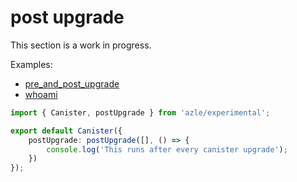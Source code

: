 # post upgrade

This section is a work in progress.

Examples:

- [pre_and_post_upgrade](https://github.com/demergent-labs/azle/tree/main/examples/pre_and_post_upgrade)
- [whoami](https://github.com/demergent-labs/azle/tree/main/examples/motoko_examples/whoami)

```typescript
import { Canister, postUpgrade } from 'azle/experimental';

export default Canister({
    postUpgrade: postUpgrade([], () => {
        console.log('This runs after every canister upgrade');
    })
});
```
